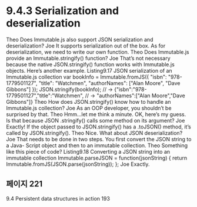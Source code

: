 # 9.4.3 Serialization and deserialization

Theo Does Immutable.js also support JSON serialization and deserialization?
Joe It supports serialization out of the box. As for deserialization, we need to write
our own function.
Theo Does Immutable.js provide an Immutable.stringify() function?
Joe That’s not necessary because the native JSON.stringify() function works
with Immutable.js objects. Here’s another example.
Listing9.17 JSON serialization of an Immutable.js collection
var bookInfo = Immutable.fromJS({
"isbn": "978-1779501127",
"title": "Watchmen",
"authorNames": ["Alan Moore",
"Dave Gibbons"]
});
JSON.stringify(bookInfo);
// → {\"isbn\":\"978-1779501127\",\"title\":\"Watchmen\",
// → \"authorNames\":[\"Alan Moore\",\"Dave Gibbons\"]}
Theo How does JSON.stringify() know how to handle an Immutable.js collection?
Joe As an OOP developer, you shouldn’t be surprised by that.
Theo Hmm...let me think a minute. OK, here’s my guess. Is that because JSON
.stringify() calls some method on its argument?
Joe Exactly! If the object passed to JSON.stringify() has a .toJSON() method,
it’s called by JSON.stringify().
Theo Nice. What about JSON deserialization?
Joe That needs to be done in two steps. You first convert the JSON string to a Java-
Script object and then to an immutable collection.
Theo Something like this piece of code?
Listing9.18 Converting a JSON string into an immutable collection
Immutable.parseJSON = function(jsonString) {
return Immutable.fromJS(JSON.parse(jsonString));
};
Joe Exactly.

## 페이지 221

9.4 Persistent data structures in action 193